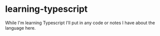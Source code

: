 # learning-typescript
While I'm learning Typescript I'll put in any code or notes I have about the language here.
